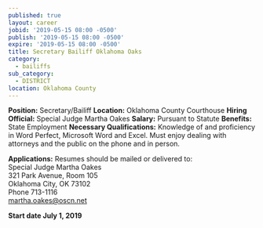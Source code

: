 ```yaml
---
published: true
layout: career
jobid: '2019-05-15 08:00 -0500'
publish: '2019-05-15 08:00 -0500'
expire: '2019-05-15 08:00 -0500'
title: Secretary Bailiff Oklahoma Oaks
category:
  - bailiffs
sub_category:
  - DISTRICT
location: Oklahoma County
---
```

**Position:** Secretary/Bailiff
**Location:** Oklahoma County Courthouse
**Hiring Official:** Special Judge Martha Oakes
**Salary:** Pursuant to Statute
**Benefits:** State Employment
**Necessary Qualifications:** Knowledge of and proficiency in Word Perfect, Microsoft Word and Excel.  Must enjoy dealing with attorneys and the public on the phone and in person.  

**Applications:** Resumes should be mailed or delivered to:  
Special Judge Martha Oakes  
321 Park Avenue, Room 105  
Oklahoma City, OK  73102  
Phone 713-1116  
[martha.oakes@oscn.net](mailto:martha.oakes@oscn.net)

**Start date July 1, 2019**